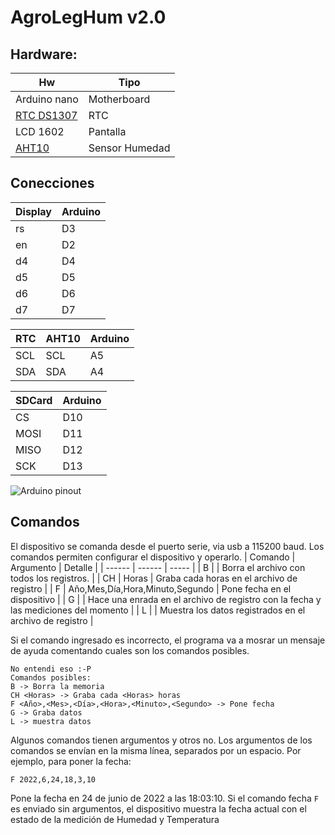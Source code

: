 # AgroLegHum v2.0

## Hardware:

| Hw                                                                                            | Tipo           |
| ----                                                                                          | -----          |
| Arduino nano                                                                                  | Motherboard    |
| [RTC DS1307](https://naylampmechatronics.com/blog/52_tutorial-rtc-ds1307-y-eeprom-at24c.html) | RTC            |
| LCD 1602                                                                                      | Pantalla       |
| [AHT10](https://learn.adafruit.com/adafruit-aht20/arduino)                                    | Sensor Humedad |


## Conecciones

| Display | Arduino |
| --- | --- |
| rs  | D3  |
| en  | D2  |
| d4  | D4  |
| d5  | D5  |
| d6  | D6  |
| d7  | D7  |


| RTC | AHT10 | Arduino |
| --- | --- |  --- | 
| SCL | SCL | A5 |
| SDA | SDA | A4 |

| SDCard | Arduino |
| ---    | ---     |
| CS     | D10     |
| MOSI   | D11     |
| MISO   | D12     |
| SCK    | D13     |


![Arduino pinout](arduino-nano-pins.png "Pinout de arduino")


## Comandos

El dispositivo se comanda desde el puerto serie, via usb a 115200 baud. Los comandos permiten configurar el dispositivo y operarlo. 
| Comando | Argumento                                   | Detalle                                                                             |
| ------  | ------                                      | -----                                                                               |
| B       |                                             | Borra el archivo con todos los registros.                                           |
| CH      | Horas                                       | Graba cada <Horas> horas en el archivo de registro                                  |
| F       | Año,Mes,Día,Hora,Minuto,Segundo             | Pone fecha en el dispositivo                                                        |
| G       |                                             | Hace una enrada en el archivo de registro con la fecha y las mediciones del momento |
| L       |                                             | Muestra los datos registrados en el archivo de registro                             |

Si el comando ingresado es incorrecto, el programa va a mosrar un mensaje de ayuda comentando cuales son los comandos posibles.

```
No entendi eso :-P
Comandos posibles:
B -> Borra la memoria
CH <Horas> -> Graba cada <Horas> horas
F <Año>,<Mes>,<Día>,<Hora>,<Minuto>,<Segundo> -> Pone fecha
G -> Graba datos
L -> muestra datos
```

Algunos comandos tienen argumentos y otros no. 
Los argumentos de los comandos se envían en la misma línea, separados por un espacio. Por ejemplo, para poner la fecha:

    F 2022,6,24,18,3,10
    
Pone la fecha en 24 de junio de 2022 a las 18:03:10. Si el comando fecha `F` es enviado sin argumentos, el dispositivo muestra la fecha actual con el estado de la medición de Humedad y Temperatura



